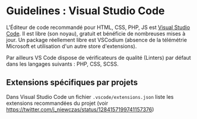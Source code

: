 # Guidelines : Visual Studio Code

L'Éditeur de code recommandé pour HTML, CSS, PHP, JS est [Visual Studio Code](https://code.visualstudio.com/). Il est libre (son noyau), gratuit et bénéficie de nombreuses mises à jour.
Un package réellement libre est VSCodium (absence de la télémétrie Microsoft et utilisation d'un autre store d'extensions).

Par ailleurs VS Code dispose de vérificateurs de qualité (Linters) par défaut dans les langages suivants : PHP, CSS, SCSS.

## Extensions spécifiques par projets

Dans Visual Studio Code un fichier `.vscode/extensions.json` liste les extensions recommandées du projet (voir <https://twitter.com/j_niewczas/status/1284157199741157376>)

